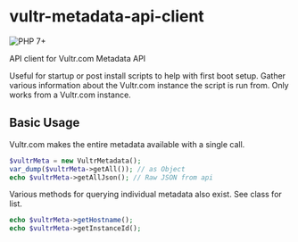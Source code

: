 # vultr-metadata-api-client
![PHP 7+](https://img.shields.io/badge/PHP-7%2B-blue.svg?style=plastic)

API client for Vultr.com Metadata API

Useful for startup or post install scripts to help with first boot setup.  Gather various information about the Vultr.com instance the script is run from.  Only works from a Vultr.com instance.

## Basic Usage

Vultr.com makes the entire metadata available with a single call.
```php
$vultrMeta = new VultrMetadata();
var_dump($vultrMeta->getAll()); // as Object
echo $vultrMeta->getAllJson(); // Raw JSON from api
```

Various methods for querying individual metadata also exist.  See class for list.
```php
echo $vultrMeta->getHostname();
echo $vultrMeta->getInstanceId();
```
